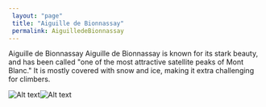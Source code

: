 ```yaml
---
 layout: "page"
 title: "Aiguille de Bionnassay"
 permalink: AiguilledeBionnassay
---
```

Aiguille de Bionnassay Aiguille de Bionnassay is known for its stark beauty, and has been called "one of the most attractive satellite peaks of Mont Blanc." It is mostly covered with snow and ice, making it extra challenging for climbers.


![Alt text](https://static.savoie-mont-blanc.com/wp-content/uploads/external/b52d22ce623156dd93e8a459847713e9-871387-1745x1163.jpg "Aiguille de Bionnassay")![Alt text](https://c8.alamy.com/comp/C2PKBC/aiguille-de-bionnassay-a-french-mountain-peak-in-the-later-afternoon-C2PKBC.jpg "Aiguille de Bionnassay")